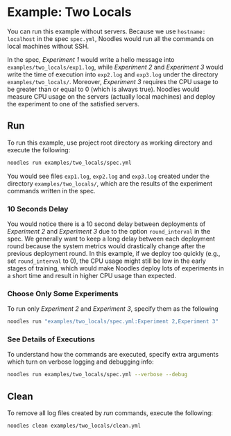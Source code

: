 # Example: Two Locals

You can run this example without servers. Because we use `hostname: localhost` in the spec `spec.yml`, Noodles would run all the commands on local machines without SSH.

In the spec, *Experiment 1* would write a hello message into `examples/two_locals/exp1.log`, while *Experiment 2* and *Experiment 3* would write the time of execution into `exp2.log` and `exp3.log` under the directory `examples/two_locals/`. Moreover, *Experiment 3* requires the CPU usage to be greater than or equal to 0 (which is always true). Noodles would measure CPU usage on the servers (actually local machines) and deploy the experiment to one of the satisfied servers.

## Run

To run this example, use project root directory as working directory and execute the following:

```bash
noodles run examples/two_locals/spec.yml
```

You would see files `exp1.log`, `exp2.log` and `exp3.log` created under the directory `examples/two_locals/`, which are the results of the experiment commands written in the spec.

### 10 Seconds Delay

You would notice there is a 10 second delay between deployments of *Experiment 2* and *Experiment 3* due to the option `round_interval` in the spec. We generally want to keep a long delay between each deployment round because the system metrics would drastically change after the previous deployment round. In this example, if we deploy too quickly (e.g., set `round_interval` to 0), the CPU usage might still be low in the early stages of training, which would make Noodles deploy lots of experiments in a short time and result in higher CPU usage than expected.

### Choose Only Some Experiments

To run only *Experiment 2* and *Experiment 3*, specify them as the following

```bash
noodles run "examples/two_locals/spec.yml:Experiment 2,Experiment 3"
```

### See Details of Executions

To understand how the commands are executed, specify extra arguments which turn on verbose logging and debugging info:

```bash
noodles run examples/two_locals/spec.yml --verbose --debug
```

## Clean

To remove all log files created by *run* commands, execute the following:

```bash
noodles clean examples/two_locals/clean.yml
```

